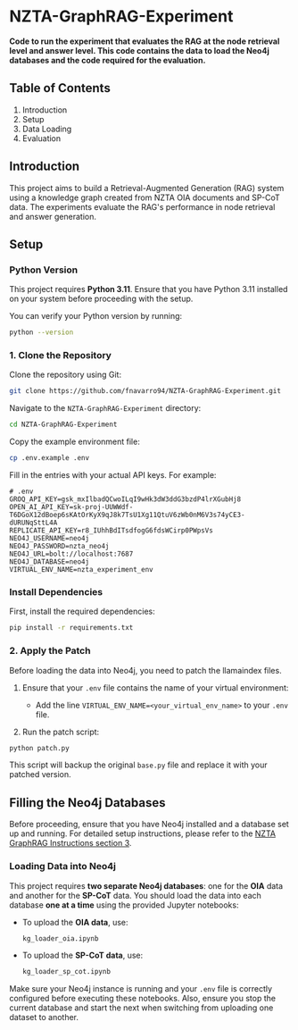 # NZTA-GraphRAG-Experiment

**Code to run the experiment that evaluates the RAG at the node retrieval level and answer level. This code contains the data to load the Neo4j databases and the code required for the evaluation.**

## Table of Contents

1. Introduction
2. Setup
3. Data Loading
4. Evaluation

## Introduction

This project aims to build a Retrieval-Augmented Generation (RAG) system using a knowledge graph created from NZTA OIA documents and SP-CoT data. The experiments evaluate the RAG's performance in node retrieval and answer generation.

## Setup

### Python Version

This project requires **Python 3.11**. Ensure that you have Python 3.11 installed on your system before proceeding with the setup.

You can verify your Python version by running:

```bash
python --version
```

### 1. Clone the Repository

Clone the repository using Git:

```bash
git clone https://github.com/fnavarro94/NZTA-GraphRAG-Experiment.git
```

Navigate to the `NZTA-GraphRAG-Experiment` directory:

```bash
cd NZTA-GraphRAG-Experiment
```

Copy the example environment file:

```bash
cp .env.example .env
```

Fill in the entries with your actual API keys. For example:

```dotenv
# .env
GROQ_API_KEY=gsk_mxIlbadQCwoILqI9wHk3dW3ddG3bzdP4lrXGubHj8
OPEN_AI_API_KEY=sk-proj-UUWWdf-T6DGoX12dBoep6sKAtOrKyX9qJ8k7TsU1Xg11QtuV6zWb0nM6V3s74yCE3-dURUNqSttL4A
REPLICATE_API_KEY=r8_IUhhBdITsdfogG6fdsWCirp0PWpsVs
NEO4J_USERNAME=neo4j
NEO4J_PASSWORD=nzta_neo4j
NEO4J_URL=bolt://localhost:7687
NEO4J_DATABASE=neo4j
VIRTUAL_ENV_NAME=nzta_experiment_env
```

### Install Dependencies

First, install the required dependencies:

```bash
pip install -r requirements.txt
```

### 2. Apply the Patch

Before loading the data into Neo4j, you need to patch the llamaindex files.

1. Ensure that your `.env` file contains the name of your virtual environment:
   - Add the line `VIRTUAL_ENV_NAME=<your_virtual_env_name>` to your `.env` file.

2. Run the patch script:

```bash
python patch.py
```

This script will backup the original `base.py` file and replace it with your patched version.

## Filling the Neo4j Databases

Before proceeding, ensure that you have Neo4j installed and a database set up and running. For detailed setup instructions, please refer to the [NZTA GraphRAG Instructions section 3](https://github.com/fnavarro94/NZTA-GraphRAG/tree/main).

### Loading Data into Neo4j

This project requires **two separate Neo4j databases**: one for the **OIA** data and another for the **SP-CoT** data. You should load the data into each database **one at a time** using the provided Jupyter notebooks:

- To upload the **OIA data**, use:

  ```bash
  kg_loader_oia.ipynb
  ```

- To upload the **SP-CoT data**, use:

  ```bash
  kg_loader_sp_cot.ipynb
  ```

Make sure your Neo4j instance is running and your `.env` file is correctly configured before executing these notebooks. Also, ensure you stop the current database and start the next when switching from uploading one dataset to another.
